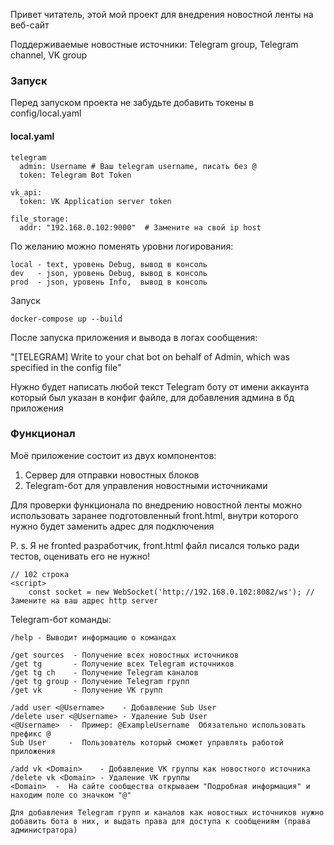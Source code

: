 Привет читатель, этой мой проект для внедрения новостной ленты на веб-сайт

Поддерживаемые новостные источники: Telegram group, Telegram channel, VK group

### Запуск

Перед запуском проекта не забудьте добавить токены в config/local.yaml

#### local.yaml
```
telegram
  admin: Username # Ваш telegram username, писать без @
  token: Telegram Bot Token

vk_api:
  token: VK Application server token
  
file_storage:
  addr: "192.168.0.102:9000"  # Замените на свой ip host
```

По желанию можно поменять уровни логирования:
```
local - text, уровень Debug, вывод в консоль
dev   - json, уровень Debug, вывод в консоль
prod  - json, уровень Info,  вывод в консоль
```


Запуск
```
docker-compose up --build
```
После запуска приложения и вывода в логах сообщения: 

"[TELEGRAM] Write to your chat bot on behalf of Admin, which was specified in the config file"

Нужно будет написать любой текст Telegram боту от имени аккаунта который был указан в конфиг файле, для добавления админа в бд приложения

### Функционал

Моё приложение состоит из двух компонентов:
1. Сервер для отправки новостных блоков
2. Telegram-бот для управления новостными источниками

Для проверки функционала по внедрению новостной ленты можно использовать заранее подготовленный front.html, внутри которого нужно будет заменить адрес для подключения

P. s. Я не fronted разработчик, front.html файл писался только ради тестов, оценивать его не нужно!

```azure
// 102 строка
<script>
    const socket = new WebSocket('http://192.168.0.102:8082/ws'); // Замените на ваш адрес http server

```

Telegram-бот команды:
```
/help - Выводит информацию о командах

/get sources  - Получение всех новостных источников
/get tg       - Получение всех Telegram источников
/get tg ch    - Получение Telegram каналов
/get tg group - Получение Telegram групп
/get vk       - Получение VK групп

/add user <@Username>    - Добавление Sub User
/delete user <@Username> - Удаление Sub User
<@Username>  -  Пример: @ExampleUsername  Обязательно использовать префикс @
Sub User     -  Пользователь который сможет управлять работой приложения

/add vk <Domain>    - Добавление VK группы как новостного источника
/delete vk <Domain> - Удаление VK группы
<Domain>  -  На сайте сообщества открываем "Подробная информация" и находим поле со значком "@"

Для добавления Telegram групп и каналов как новостных источников нужно добавить бота в них, и выдать права для доступа к сообщениям (права администратора)
```

